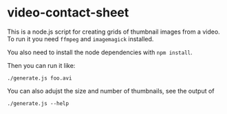video-contact-sheet
===================

This is a node.js script for creating grids of thumbnail images from a video.
To run it you need `ffmpeg` and `imagemagick` installed.

You also need to install the node dependencies with `npm install`.

Then you can run it like:

    ./generate.js foo.avi

You can also adujst the size and number of thumbnails, see the output of

    ./generate.js --help
